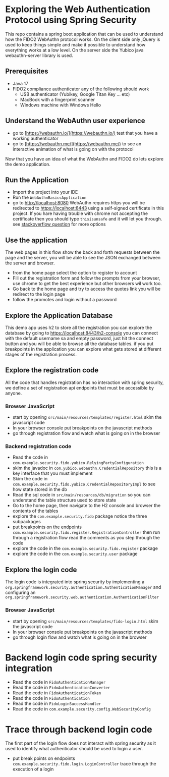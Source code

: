 # Exploring the Web Authentication Protocol using Spring Security 

This repo contains a spring boot application that can be used to understand how the FIDO2 WebAuthn protocol 
works. On the client side only jQuery is used to keep things simple and make it possible to understand how
everything works at a low level. On the server side the Yubico java webauthn-server library is used. 



## Prerequisites 

* Java 17
* FIDO2 compliance authenticator any of the following should work 
    * USB authenticator (Yubikey, Google Titan Key ... etc) 
    * MacBook with a fingerprint scanner
    * Windows machine with Windows Hello 
  
## Understand the WebAuthn user experience 

* go to [https://webauthn.io/](https://webauthn.io/) test that you have a working authenticator
* go to [https://webauthn.me/](https://webauthn.me/) to see an interactive animation of what is going on with the protocol 

Now that you have an idea of what the WebAuthn and FIDO2 do lets explore the demo application. 

## Run the Application 

* Import the project into your IDE 
* Run the `WebAuthnBasicsApplication` 
* go to [http://localhost:8080](http://localhost:8080) WebAuthn requires https you will be redirected to
  [https://localhost:8443](https://localhost:8433) using a self-signed certificate in this project. 
  If you hare having trouble with chrome  not accepting the certificate then you should type `thisisunsafe` 
  and it will let you through. see [stackoverflow question](https://stackoverflow.com/a/31900210/438319) for more options

## Use the application 

The web pages in this flow show the back and forth requests between the page and the server, you 
will be able to see the JSON exchanged between the server and browser. 

* from the home page select the option to register to account 
* Fill out the registration form and follow the prompts from your browser, use chrome to get the best experience but other browsers wil work too.
* Go back to the home page and try to access the quotes link you will be redirect to the login page
* follow the promotes and login without a password 

## Explore the Application Database

This demo app uses h2 to store all the registration you can explore the database by going to 
[https://localhost:8443/h2-console](https://localhost:8443/h2-console) you can connect with the 
default username sa and empty password, just hit the connect button and you will be able to 
browse all the database tables. if you put breakpoints in the application you can explore
what gets stored at different stages of the registration process.

## Explore the registration code 

All the code that handles registration has no interaction with spring security,
we define a set of registration api endpoints that must be accessible by anyone.

### Browser JavaScript 

* start by opening `src/main/resources/templates/register.html` skim the javascript code
* In your browser console put breakpoints on the javascript methods 
* go through registration flow and watch what is going on in the browser

### Backend registration code 

* Read the code in `com.example.security.fido.yubico.RelyingPartyConfiguration` 
* skim the javadoc in `com.yubico.webauthn.CredentialRepository` this is a key interface that you must implement 
* Skim the code in `com.example.security.fido.yubico.CredentialRepositoryImpl` to see how state stored in the db
* Read the sql code in `src/main/resources/db/migration` so you can understand the table structure used to store state 
* Go to the home page, then navigate to the H2 console and browser the contents of the tables
* explore the `com.example.security.fido` package notice the three subpackages
* put breakpoints on the endpoints `com.example.security.fido.register.RegistrationController` then run through a registration flow read the comments as you step through the code 
* explore the code in the `com.example.security.fido.register` package
* explore the code in the `com.example.security.user` package

## Explore the login code

The login code is integrated into spring security by implementing a 
`org.springframework.security.authentication.AuthenticationManager` and configuring an
`org.springframework.security.web.authentication.AuthenticationFilter` 

### Browser JavaScript

* start by opening `src/main/resources/templates/fido-login.html` skim the javascript code
* In your browser console put breakpoints on the javascript methods
* go through login flow and watch what is going on in the browser

# Backend login code spring security integration 

* Read the code in `FidoAuthenticationManager`
* Read the code in `FidoAuthenticationConverter`
* Read the code in `FidoAuthenticationToken`
* Read the code in `FidoAuthentication`
* Read the code in `FidoLoginSuccessHandler`
* Read the code in `com.example.security.config.WebSecurityConfig`

# Trace through backend login code 

The first part of the login flow does not interact with spring security as it used to identify what authenticator 
should be used to login a user. 

* put break points on endpoints `com.example.security.fido.login.LoginController` trace through the execution of a login




 



